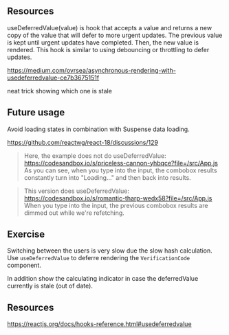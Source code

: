## Resources

useDeferredValue(value) is hook that accepts a value and returns a new copy of the value that will defer to more urgent updates. The previous value is kept until urgent updates have completed. Then, the new value is rendered. This hook is similar to using debouncing or throttling to defer updates.

https://medium.com/ovrsea/asynchronous-rendering-with-usedeferredvalue-ce7b3675151f

neat trick showing which one is stale

## Future usage

Avoid loading states in combination with Suspense data loading.

https://github.com/reactwg/react-18/discussions/129

> Here, the example does not do useDeferredValue:
> https://codesandbox.io/s/priceless-cannon-yhbqce?file=/src/App.js
> As you can see, when you type into the input, the combobox results constantly turn into "Loading..." and then back into results.

> This version does useDeferredValue:
> https://codesandbox.io/s/romantic-tharp-wedx58?file=/src/App.js
> When you type into the input, the previous combobox results are dimmed out while we're refetching.

## Exercise

Switching between the users is very slow due the slow hash calculation. Use `useDeferredValue` to deferre rendering the `VerificationCode` component.

In addition show the calculating indicator in case the deferredValue currently is stale (out of date).

## Resources

https://reactjs.org/docs/hooks-reference.html#usedeferredvalue
